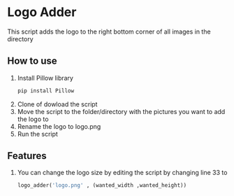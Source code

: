 # Logo Adder
This script adds the logo to the right bottom corner of all images in the directory

## How to use
1. Install Pillow library
    ```bash
    pip install Pillow
    ```
2. Clone of dowload the script
3. Move the script to the folder/directory with the pictures you want to add the logo to
4. Rename the logo to logo.png
5. Run the script

## Features
1. You can change the logo size by editing the script by changing line 33 to 
   ```python
   logo_adder('logo.png' , (wanted_width ,wanted_height))
   ```
   
